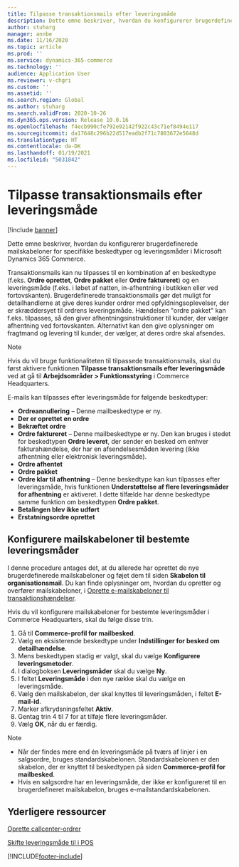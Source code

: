 ```yaml
---
title: Tilpasse transaktionsmails efter leveringsmåde
description: Dette emne beskriver, hvordan du konfigurerer brugerdefinerede mailskabeloner for specifikke beskedtyper og leveringsmåder i Microsoft Dynamics 365 Commerce.
author: stuharg
manager: annbe
ms.date: 11/16/2020
ms.topic: article
ms.prod: ''
ms.service: dynamics-365-commerce
ms.technology: ''
audience: Application User
ms.reviewer: v-chgri
ms.custom: ''
ms.assetid: ''
ms.search.region: Global
ms.author: stuharg
ms.search.validFrom: 2020-10-26
ms.dyn365.ops.version: Release 10.0.16
ms.openlocfilehash: f4ecb990cfe792e92142f922c43c71ef8494e117
ms.sourcegitcommit: da17648c296b22d517eadb2f71c7803672e5648d
ms.translationtype: HT
ms.contentlocale: da-DK
ms.lasthandoff: 01/19/2021
ms.locfileid: "5031842"
---
```

# <a name="customize-transactional-emails-by-mode-of-delivery"></a>Tilpasse transaktionsmails efter leveringsmåde

[!include [banner](includes/banner.md)]

Dette emne beskriver, hvordan du konfigurerer brugerdefinerede mailskabeloner for specifikke beskedtyper og leveringsmåder i Microsoft Dynamics 365 Commerce.

Transaktionsmails kan nu tilpasses til en kombination af en beskedtype (f.eks. **Ordre oprettet**, **Ordre pakket** eller **Ordre faktureret**) og en leveringsmåde (f.eks. i løbet af natten, in-afhentning i butikken eller ved fortovskanten). Brugerdefinerede transaktionsmails gør det muligt for detailhandlerne at give deres kunder ordrer med opfyldningsoplevelser, der er skræddersyet til ordrens leveringsmåde. Hændelsen "ordre pakket" kan f.eks. tilpasses, så den giver afhentningsinstruktioner til kunder, der vælger afhentning ved fortovskanten. Alternativt kan den give oplysninger om fragtmand og levering til kunder, der vælger, at deres ordre skal afsendes.

> [!NOTE]
> Hvis du vil bruge funktionaliteten til tilpassede transaktionsmails, skal du først aktivere funktionen **Tilpasse transaktionsmails efter leveringsmåde** ved at gå til **Arbejdsområder \> Funktionsstyring** i Commerce Headquarters.

E-mails kan tilpasses efter leveringsmåde for følgende beskedtyper:

- **Ordreannullering** – Denne mailbeskedtype er ny.
- **Der er oprettet en ordre**
- **Bekræftet ordre**
- **Ordre faktureret** – Denne mailbeskedtype er ny. Den kan bruges i stedet for beskedtypen **Ordre leveret**, der sender en besked om enhver fakturahændelse, der har en afsendelsesmåden levering (ikke afhentning eller elektronisk leveringsmåde).
- **Ordre afhentet**
- **Ordre pakket**
- **Ordre klar til afhentning** – Denne beskedtype kan kun tilpasses efter leveringsmåde, hvis funktionen **Understøttelse af flere leveringsmåder for afhentning** er aktiveret. I dette tilfælde har denne beskedtype samme funktion om beskedtypen **Ordre pakket**.
- **Betalingen blev ikke udført**
- **Erstatningsordre oprettet**

## <a name="configure-email-templates-for-specific-modes-of-delivery"></a>Konfigurere mailskabeloner til bestemte leveringsmåder

I denne procedure antages det, at du allerede har oprettet de nye brugerdefinerede mailskabeloner og føjet dem til siden **Skabelon til organisationsmail**. Du kan finde oplysninger om, hvordan du opretter og overfører mailskabeloner, i [Oprette e-mailskabeloner til transaktionshændelser](email-templates-transactions.md).

Hvis du vil konfigurere mailskabeloner for bestemte leveringsmåder i Commerce Headquarters, skal du følge disse trin.

1. Gå til **Commerce-profil for mailbesked**.
1. Vælg en eksisterende beskedtype under **Indstillinger for besked om detailhændelse**.
1. Mens beskedtypen stadig er valgt, skal du vælge **Konfigurere leveringsmetoder**.
1. I dialogboksen **Leveringsmåder** skal du vælge **Ny**.
1. I feltet **Leveringsmåde** i den nye række skal du vælge en leveringsmåde.
1. Vælg den mailskabelon, der skal knyttes til leveringsmåden, i feltet **E-mail-id**.
1. Marker afkrydsningsfeltet **Aktiv**.
1. Gentag trin 4 til 7 for at tilføje flere leveringsmåder.
1. Vælg **OK**, når du er færdig.

> [!NOTE]
> - Når der findes mere end én leveringsmåde på tværs af linjer i en salgsordre, bruges standardskabelonen. Standardskabelonen er den skabelon, der er knyttet til beskedtypen på siden **Commerce-profil for mailbesked**.
> - Hvis en salgsordre har en leveringsmåde, der ikke er konfigureret til en brugerdefineret mailskabelon, bruges e-mailstandardskabelonen.

## <a name="additional-resources"></a>Yderligere ressourcer

[Oprette callcenter-ordrer](tasks/create-call-center-orders.md)

[Skifte leveringsmåde til i POS](pos-change-delivery-mode.md)


[!INCLUDE[footer-include](../includes/footer-banner.md)]